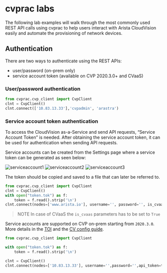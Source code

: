 # cvprac labs

The following lab examples will walk through the most commonly used REST API calls using cvprac
to help users interact with Arista CloudVision easily and automate the provisioning of network devices.

## Authentication

There are two ways to authenticate using the REST APIs:
- user/password (on-prem only)
- service account token (available on CVP 2020.3.0+ and CVaaS)

### User/password authentication

```python
from cvprac.cvp_client import CvpClient
clnt = CvpClient()
clnt.connect(['10.83.13.33'],'cvpadmin', 'arastra')
```

### Service account token authentication

To access the CloudVision as-a-Service and send API requests, “Service Account Token” is needed.
After obtaining the service account token, it can be used for authentication when sending API requests.

Service accounts can be created from the Settings page where a service token can be generated as seen below:

![serviceaccount1](./static/serviceaccount1.png)
![serviceaccount2](./static/serviceaccount2.png)
![serviceaccount3](./static/serviceaccount3.png)

The token should be copied and saved to a file that can later be referred to.

```python
from cvprac.cvp_client import CvpClient
clnt = CvpClient()
with open("token.tok") as f:
    token = f.read().strip('\n')
clnt.connect(nodes=['www.arista.io'], username='', password='', is_cvaas=True, api_token=token)
```

>NOTE In case of CVaaS the `is_cvaas` parameters has to be set to `True`

Service accounts are supported on CVP on-prem starting from `2020.3.0`. More details in the [TOI](https://eos.arista.com/toi/cvp-2020-3-0/service-accounts/) and the [CV config guide](https://www.arista.com/en/cg-cv/cv-service-accounts).

```python
from cvprac.cvp_client import CvpClient

with open("token.tok") as f:
    token = f.read().strip('\n')

clnt = CvpClient()
clnt.connect(nodes=['10.83.13.33'], username='',password='',api_token=token)
```